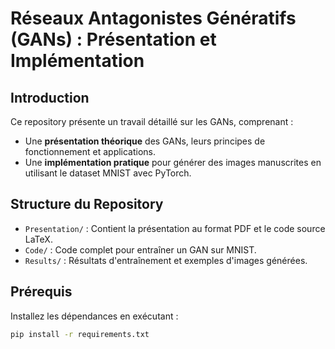 # Réseaux Antagonistes Génératifs (GANs) : Présentation et Implémentation





## Introduction
Ce repository présente un travail détaillé sur les GANs, comprenant :  
- Une **présentation théorique** des GANs, leurs principes de fonctionnement et applications.  
- Une **implémentation pratique** pour générer des images manuscrites en utilisant le dataset MNIST avec PyTorch.  

## Structure du Repository
- `Presentation/` : Contient la présentation au format PDF et le code source LaTeX.  
- `Code/` : Code complet pour entraîner un GAN sur MNIST.  
- `Results/` : Résultats d'entraînement et exemples d'images générées.

## Prérequis
Installez les dépendances en exécutant :  
```bash
pip install -r requirements.txt

